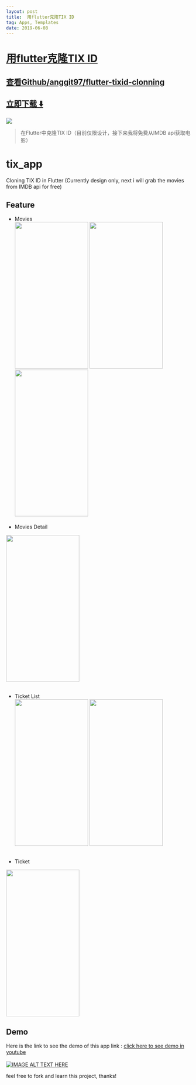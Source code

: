 ```yaml
---
layout: post
title:  用flutter克隆TIX ID
tag: Apps, Templates
date: 2019-06-08
---
```


# [用flutter克隆TIX ID ](http://github.com/anggit97/flutter-tixid-clonning) 



## [查看Github/anggit97/flutter-tixid-clonning](http://github.com/anggit97/flutter-tixid-clonning)
## [立即下载 ️⬇️ ](https://codeload.github.com/anggit97/flutter-tixid-clonning/zip/master) 


 
![](https://flutterawesome.com/content/images/2019/04/tix_app.jpg)
 
>
> 在Flutter中克隆TIX ID（目前仅限设计，接下来我将免费从IMDB api获取电影）
>

 
# tix_app

Cloning TIX ID in Flutter (Currently design only, next i will grab the movies from IMDB api for free)

## Feature
* Movies <br>
<img src="https://github.com/anggit97/flutter-tixid-clonning/blob/master/screenshoot/ss1.png" width="200" height="400"/>  <img src="https://github.com/anggit97/flutter-tixid-clonning/blob/master/screenshoot/ss2.png" width="200" height="400"/>   <img src="https://github.com/anggit97/flutter-tixid-clonning/blob/master/screenshoot/ss3.png" width="200" height="400"/> 
<br><br>
* Movies Detail
<img src="https://github.com/anggit97/flutter-tixid-clonning/blob/master/screenshoot/ss8.png" width="200" height="400"/> 
<br><br>

* Ticket List <br>
<img src="https://github.com/anggit97/flutter-tixid-clonning/blob/master/screenshoot/ss5.png" width="200" height="400"/>   <img src="https://github.com/anggit97/flutter-tixid-clonning/blob/master/screenshoot/ss6.png" width="200" height="400"/>
<br><br>

* Ticket <br>
<img src="https://github.com/anggit97/flutter-tixid-clonning/blob/master/screenshoot/ss7.png" width="200" height="400"/>

## Demo
Here is the link to see the demo of this app link : <a href="https://youtu.be/xUAu92MLXUE">click here to see demo in youtube</a><br><br>
[![IMAGE ALT TEXT HERE](https://img.youtube.com/vi/xUAu92MLXUE/0.jpg)](https://www.youtube.com/watch?v=xUAu92MLXUE)

feel free to fork and learn this project, thanks!

